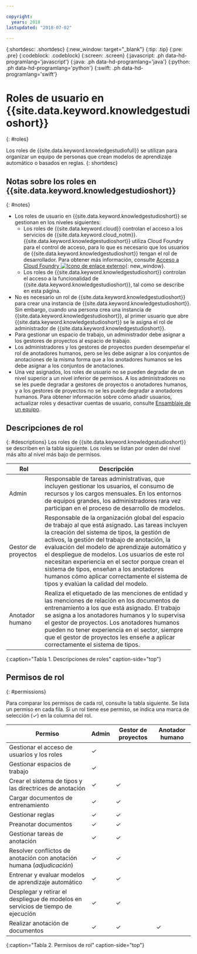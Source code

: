 ```yaml
---

copyright:
  years: 2018
lastupdated: "2018-07-02"

---
```


{:shortdesc: .shortdesc}
{:new_window: target="_blank"}
{:tip: .tip}
{:pre: .pre}
{:codeblock: .codeblock}
{:screen: .screen}
{:javascript: .ph data-hd-programlang='javascript'}
{:java: .ph data-hd-programlang='java'}
{:python: .ph data-hd-programlang='python'}
{:swift: .ph data-hd-programlang='swift'}

# Roles de usuario en {{site.data.keyword.knowledgestudioshort}}
{: #roles}

Los roles de {{site.data.keyword.knowledgestudiofull}} se utilizan para organizar un equipo de personas que crean modelos de aprendizaje automático o basados en reglas.
{: shortdesc}

## Notas sobre los roles en {{site.data.keyword.knowledgestudioshort}}
{: #notes}

- Los roles de usuario en {{site.data.keyword.knowledgestudioshort}} se gestionan en los niveles siguientes:
  - Los roles de {{site.data.keyword.cloud}} controlan el acceso a los servicios de {{site.data.keyword.cloud_notm}}. {{site.data.keyword.knowledgestudioshort}} utiliza Cloud Foundry para el control de acceso, para lo que es necesario que los usuarios de {{site.data.keyword.knowledgestudioshort}} tengan el rol de desarrollador. Para obtener más información, consulte [Acceso a Cloud Foundry ![Icono de enlace externo](../../icons/launch-glyph.svg "Icono de enlace externo")](https://{DomainName}/docs/iam/cfaccess.html){: new_window}.
  - Los roles de {{site.data.keyword.knowledgestudioshort}} controlan el acceso a la funcionalidad de {{site.data.keyword.knowledgestudioshort}}, tal como se describe en esta página.
- No es necesario un rol de {{site.data.keyword.knowledgestudioshort}} para crear una instancia de {{site.data.keyword.knowledgestudioshort}}. Sin embargo, cuando una persona crea una instancia de {{site.data.keyword.knowledgestudioshort}}, al primer usuario que abre {{site.data.keyword.knowledgestudioshort}} se le asigna el rol de administrador de {{site.data.keyword.knowledgestudioshort}}.
- Para gestionar un espacio de trabajo, un administrador debe asignar a los gestores de proyectos al espacio de trabajo.
- Los administradores y los gestores de proyectos pueden desempeñar el rol de anotadores humanos, pero se les debe asignar a los conjuntos de anotaciones de la misma forma que a los anotadores humanos se les debe asignar a los conjuntos de anotaciones.
- Una vez asignados, los roles de usuario no se pueden degradar de un nivel superior a un nivel inferior de permisos. A los administradores no se les puede degradar a gestores de proyectos o anotadores humanos, y a los gestores de proyectos no se les puede degradar a anotadores humanos. Para obtener información sobre cómo añadir usuarios, actualizar roles y desactivar cuentas de usuario, consulte [Ensamblaje de un equipo](/docs/services/watson-knowledge-studio/team.html).

## Descripciones de rol
{: #descriptions}
Los roles de {{site.data.keyword.knowledgestudioshort}} se describen en la tabla siguiente. Los roles se listan por orden del nivel más alto al nivel más bajo de permisos.

| Rol | Descripción |
|------|-------------|
| Admin | Responsable de tareas administrativas, que incluyen gestionar los usuarios, el consumo de recursos y los cargos mensuales. En los entornos de equipos grandes, los administradores rara vez participan en el proceso de desarrollo de modelos.
| Gestor de proyectos | Responsable de la organización global del espacio de trabajo al que está asignado. Las tareas incluyen la creación del sistema de tipos, la gestión de activos, la gestión del trabajo de anotación, la evaluación del modelo de aprendizaje automático y el despliegue de modelos. Los usuarios de este rol necesitan experiencia en el sector porque crean el sistema de tipos, enseñan a los anotadores humanos cómo aplicar correctamente el sistema de tipos y evalúan la calidad del modelo. |
| Anotador humano | Realiza el etiquetado de las menciones de entidad y las menciones de relación en los documentos de entrenamiento a los que está asignado. El trabajo se asigna a los anotadores humanos y lo supervisa el gestor de proyectos. Los anotadores humanos pueden no tener experiencia en el sector, siempre que el gestor de proyectos les enseñe a aplicar correctamente el sistema de tipos. |
{:caption="Tabla 1. Descripciones de roles" caption-side="top"}

## Permisos de rol
{: #permissions}

Para comparar los permisos de cada rol, consulte la tabla siguiente. Se lista un permiso en cada fila. Si un rol tiene ese permiso, se indica una marca de selección (&checkmark;) en la columna del rol.

| Permiso | Admin | Gestor de proyectos | Anotador humano |
|------------|-------|-----------------|-----------------|
| Gestionar el acceso de usuarios y los roles | &checkmark; |  |  |
| Gestionar espacios de trabajo | &checkmark; |  |  |
| Crear el sistema de tipos y las directrices de anotación | &checkmark; | &checkmark; |  |
| Cargar documentos de entrenamiento | &checkmark; | &checkmark; |  |
| Gestionar reglas | &checkmark; | &checkmark; |  |
| Preanotar documentos | &checkmark; | &checkmark; |  |
| Gestionar tareas de anotación | &checkmark; | &checkmark; |  |
| Resolver conflictos de anotación con anotación humana (*adjudicación*) | &checkmark; | &checkmark; |  |
| Entrenar y evaluar modelos de aprendizaje automático | &checkmark; | &checkmark; |  |
| Desplegar y retirar el despliegue de modelos en servicios de tiempo de ejecución | &checkmark; | &checkmark; |  |
| Realizar anotación de documentos | &checkmark; | &checkmark; | &checkmark; |
{:caption="Tabla 2. Permisos de rol" caption-side="top"}
